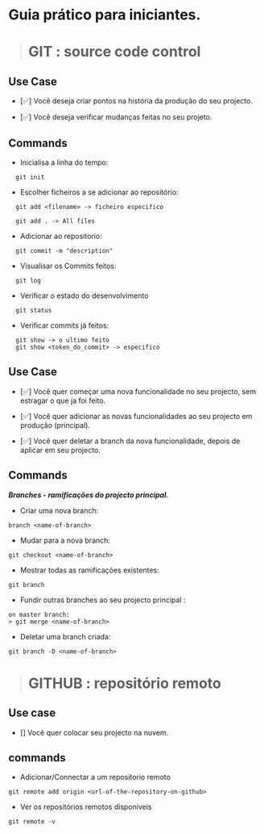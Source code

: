 # **Guia prático para iniciantes.**

> # GIT : source code control


## **Use Case**

- [✅] Você deseja criar pontos na história da produção do seu projecto.

- [✅] Você deseja verificar mudanças feitas no seu projeto.

## **Commands**

- Inicialisa a linha do tempo:
```
  git init
```

- Escolher ficheiros a se adicionar ao repositório:
```
  git add <filename> -> ficheiro especifico

  git add . -> All files
```
- Adicionar ao repositorio:
```
  git commit -m "description"
```

- Visualisar os Commits feitos:
```
  git log
```
- Verificar o estado do desenvolvimento
```
  git status
```
- Verificar commits já feitos:
```
  git show -> o ultimo feito
  git show <token_do_commit> -> especifico
```

## **Use Case**

- [✅] Você quer começar uma nova funcionalidade no seu projecto, sem estragar o que ja foi feito.

- [✅] Você quer adicionar as novas funcionalidades ao seu projecto em produção (principal).

- [✅] Você quer deletar a branch da nova funcionalidade, depois de aplicar em seu projecto.


## **Commands**

***Branches - ramificações do projecto principal.***

- Criar uma nova branch:
```
branch <name-of-branch>
```
- Mudar para a nova branch:
```
git checkout <name-of-branch>
```
- Mostrar todas as ramificações existentes:
```
git branch
```

- Fundir outras branches ao seu projecto principal :
```
on master branch:
> git merge <name-of-branch>
```

- Deletar uma branch criada:
```
git branch -D <name-of-branch>
```

> # GITHUB : repositório remoto

## **Use case** 

- [] Você quer colocar seu projecto na nuvem.

## **commands**

- Adicionar/Connectar a um repositorio remoto
```
git remote add origin <url-of-the-repository-on-github>
```

- Ver os repositórios remotos disponiveis
```
git remote -v
```